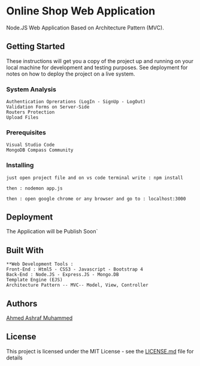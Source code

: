 # Online Shop Web Application

Node.JS Web Application Based on Architecture Pattern (MVC).

## Getting Started

These instructions will get you a copy of the project up and running on your local machine for development and testing purposes. See deployment for notes on how to deploy the project on a live system.

### System Analysis

```
Authentication Oprerations (LogIn - SignUp - LogOut)
Validation Forms on Server-Side
Routers Protection
Upload Files
```


### Prerequisites

```
Visual Studio Code
MongoDB Compass Community
```

### Installing

```
just open project file and on vs code terminal write : npm install
```

```
then : nodemon app.js 
```

```
then : open google chrome or any browser and go to : localhost:3000
```

## Deployment

The Application will be Publish Soon`

## Built With
```
**Web Development Tools : 
Front-End : Html5 - CSS3 - Javascript - Bootstrap 4
Back-End : Node.JS - Express.JS - Mongo.DB
Template Engine (EJS)
Architecture Pattern -- MVC-- Model, View, Controller
```
## Authors
[Ahmed Ashraf Muhammed](https://www.facebook.com/AhmedddAshraf/)

## License

This project is licensed under the MIT License - see the [LICENSE.md](LICENSE.md) file for details
